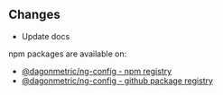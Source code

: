## Changes

* Update docs

npm packages are available on:

* [@dagonmetric/ng-config - npm registry](https://www.npmjs.com/package/@dagonmetric/ng-config)
* [@dagonmetric/ng-config - github package registry](https://github.com/DagonMetric/ng-config/packages)
